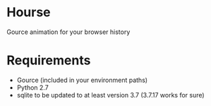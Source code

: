 Hourse
======

Gource animation for your browser history

Requirements
============

+ Gource (included in your environment paths)
+ Python 2.7
+ sqlite to be updated to at least version 3.7 (3.7.17 works for sure)